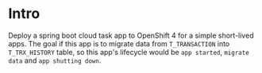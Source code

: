# Intro

Deploy a spring boot cloud task app to OpenShift 4 for a simple short-lived apps. The goal if this app is to migrate data from `T_TRANSACTION` into `T_TRX_HISTORY` table, so this app's lifecycle would be `app started`, `migrate data` and `app shutting down`. 